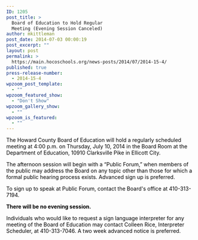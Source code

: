 ```yaml
---
ID: 1205
post_title: >
  Board of Education to Hold Regular
  Meeting (Evening Session Canceled)
author: mkittleman
post_date: 2014-07-03 00:00:19
post_excerpt: ""
layout: post
permalink: >
  https://main.hocoschools.org/news-posts/2014/07/2014-15-4/
published: true
press-release-number:
  - 2014-15-4
wpzoom_post_template:
  - ""
wpzoom_featured_show:
  - "Don't Show"
wpzoom_gallery_show:
  - ""
wpzoom_is_featured:
  - ""
---
```

<p style="color: #000000">The Howard County Board of Education will hold a regularly scheduled meeting at 4:00 p.m. on Thursday, July 10, 2014 in the Board Room at the Department of Education, 10910 Clarksville Pike in Ellicott City.</p>
<p style="color: #000000">The afternoon session will begin with a “Public Forum,” when members of the public may address the Board on any topic other than those for which a formal public hearing process exists. Advanced sign up is preferred.</p>
<p style="color: #000000">To sign up to speak at Public Forum, contact the Board's office at 410-313-7194.</p>
<p style="color: #000000"><strong>There will be no evening session.</strong></p>
<p style="color: #000000">Individuals who would like to request a sign language interpreter for any meeting of the Board of Education may contact Colleen Rice, Interpreter Scheduler, at 410-313-7046. A two week advanced notice is preferred.</p>